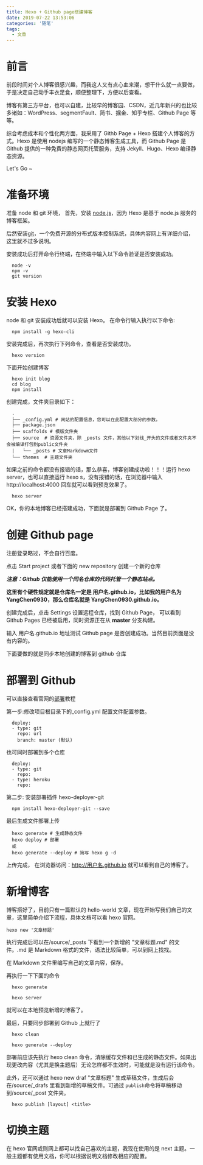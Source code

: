 ```yaml
---
title: Hexo + Github page搭建博客
date: 2019-07-22 13:53:06
categories: '随笔'
tags:
  - 文章
---
```


# 前言

前段时间对个人博客很感兴趣，而我这人又有点心血来潮，想干什么就一点要做，于是决定自己动手丰衣足食，顺便整理下，方便以后查看。

博客有第三方平台，也可以自建，比较早的博客园、CSDN，近几年新兴的也比较多诸如：WordPress、segmentFault、简书、掘金、知乎专栏、Github Page 等等。

综合考虑成本和个性化两方面，我采用了 Githb Page + Hexo 搭建个人博客的方式。Hexo 是使用 nodejs 编写的一个静态博客生成工具，而 Github Page 是 Github 提供的一种免费的静态网页托管服务，支持 Jekyll、Hugo、Hexo 编译静态资源。

Let's Go ~

# 准备环境

准备 node 和 git 环境，
首先，安装 [node.js]("https://nodejs.org/en/")，因为 Hexo 是基于 node.js 服务的博客框架。

后然安装[git]("https://git-scm.com/")，一个免费开源的分布式版本控制系统，具体内容网上有详细介绍，这里就不过多说明。

安装成功后打开命令行终端，在终端中输入以下命令验证是否安装成功。

```
  node -v
  npm -v
  git version
```

# 安装 Hexo

node 和 git 安装成功后就可以安装 Hexo。
在命令行输入执行以下命令:

```
  npm install -g hexo-cli
```

安装完成后，再次执行下列命令，查看是否安装成功。

```
  hexo version
```

下面开始创建博客

```
  hexo init blog
  cd blog
  npm install
```

创建完成，文件夹目录如下：

```
  .
  ├── _config.yml # 网站的配置信息，您可以在此配置大部分的参数。
  ├── package.json
  ├── scaffolds # 模版文件夹
  ├── source  # 资源文件夹，除 _posts 文件，其他以下划线_开头的文件或者文件夹不会被编译打包到public文件夹
  |   └── _posts # 文章Markdowm文件
  └── themes  # 主题文件夹
```

如果之前的命令都没有报错的话，那么恭喜，博客创建成功啦！！！运行 hexo server，也可以直接运行 hexo s，没有报错的话，在浏览器中输入 http://localhost:4000 回车就可以看到预览效果了。

```
  hexo server
```

OK，你的本地博客已经搭建成功，下面就是部署到 Github Page 了。

# 创建 Github page

注册登录略过，不会自行百度。

点击 Start project 或者下面的 new repository 创建一个新的仓库

**_注意：Github 仅能使用一个同名仓库的代码托管一个静态站点。_**

**这里有个硬性规定就是仓库名一定是 用户名.github.io，比如我的用户名为 YangChen0930，那么仓库名就是 YangChen0930.github.io。**

创建完成后，点击 Settings 设置远程仓库，找到 Github Page， 可以看到 Github Pages 已经被启用，同时资源正在从 **master** 分支构建。

输入 用户名.github.io 地址测试 Github page 是否创建成功。当然目前页面是没有内容的。

下面要做的就是同步本地创建的博客到 github 仓库

# 部署到 Github

可以直接查看官网的[部署]("https://hexo.io/zh-cn/docs/deployment")教程

第一步:修改项目根目录下的\_config.yml 配置文件配置参数。

```
  deploy:
  - type: git
    repo: url
    branch: master (默认)
```

也可同时部署到多个仓库

```
  deploy:
  - type: git
    repo:
  - type: heroku
    repo:
```

第二步: 安装部署插件 hexo-deployer-git

```
  npm install hexo-deployer-git --save
```

最后生成文件部署上传

```
  hexo generate # 生成静态文件
  hexo deploy # 部署
  或
  hexo generate --deploy # 简写 hexo g -d
```

上传完成， 在浏览器访问：http://用户名.github.io 就可以看到自己的博客了。

# 新增博客

博客搭好了，目前只有一篇默认的 hello-world 文章，现在开始写我们自己的文章，这里简单介绍下流程，具体文档可以看 hexo 官网。

```
hexo new '文章标题'
```

执行完成后可以在/source/\_posts 下看到一个新增的 "文章标题.md" 的文件。.md 是 Markdown 格式的文件，语法比较简单，可以到网上找找。

在 Markdown 文件里编写自己的文章内容，保存。

再执行一下下面的命令

```
  hexo generate
```

```
  hexo server
```

就可以在本地预览新增的博客了。

最后，只要同步部署到 Github 上就行了

```
  hexo clean
```

```
  hexo generate --deploy
```

部署前应该先执行 hexo clean 命令，清除缓存文件和已生成的静态文件。如果出现更改内容（尤其是换主题后）无论怎样都不生效时，可能就是没有运行该命令。

此外，还可以通过 hexo new draf "文章标题" 生成草稿文件，生成后会在/source/\_drafs 里看到新增的草稿文件。可通过 `publish`命令将草稿移动到/source/\_post 文件夹。

```
  hexo publish [layout] <title>
```

# 切换主题

在 hexo 官网或则网上都可以找自己喜欢的主题，我现在使用的是 next 主题。一般主题都有使用文档，你可以根据说明文档修改相应的配置。
